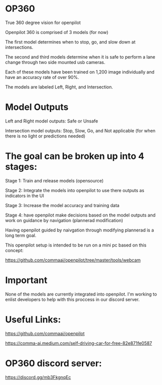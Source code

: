# OP360
True 360 degree vision for openpilot

Openpilot 360 is comprised of 3 models (for now)

The first model determines when to stop, go, and slow down at intersections.

The second and third models determine when it is safe to perform a lane change through two side mounted usb cameras. 

Each of these models have been trained on 1,200 image individually and have an accuracy rate of over 90%. 

The models are labeled Left, Right, and Intersection.

# Model Outputs 
Left and Right model outputs: Safe or Unsafe 

Intersection model outputs: Stop, Slow, Go, and Not applicable (for when there is no light or predictions needed)

# The goal can be broken up into 4 stages: 
Stage 1: Train and release models (opensource)

Stage 2: Integrate the models into openpilot to use there outputs as indicators in the UI 

Stage 3: Increase the model accuracy and training data

Stage 4: have openpilot make decisions based on the model outputs and work on guidance by navigation (plannerad modification)

Having openpilot guided by naivgation through modifying plannerad is a long term goal. 

This openpilot setup is intended to be run on a mini pc based on this concept: 

https://github.com/commaai/openpilot/tree/master/tools/webcam 

# Important 
None of the models are currently integrated into openpilot. I'm working to enlist developers to help with this proccess in our discord server. 

# Useful Links: 
https://github.com/commaai/openpilot

https://comma-ai.medium.com/self-driving-car-for-free-82e871fe0587

# OP360 discord server: 
https://discord.gg/mb3FkgnqEc 




